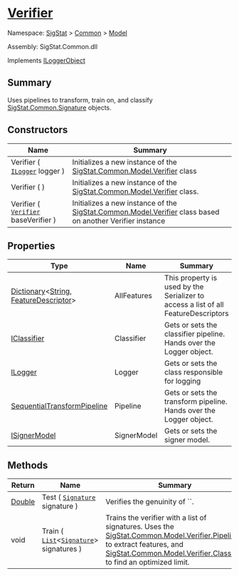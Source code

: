 # [Verifier](./Verifier.md)

Namespace: [SigStat]() > [Common](./../README.md) > [Model](./README.md)

Assembly: SigStat.Common.dll

Implements [ILoggerObject](./../ILoggerObject.md)

## Summary
Uses pipelines to transform, train on, and classify [SigStat.Common.Signature](https://github.com/sigstat/sigstat/tree/develop/docs/md/SigStat/Common/Signature.md) objects.

## Constructors

| Name | Summary | 
| --- | --- | 
| Verifier ( [`ILogger`](https://docs.microsoft.com/en-us/dotnet/api/Microsoft.Extensions.Logging.ILogger) logger ) | Initializes a new instance of the [SigStat.Common.Model.Verifier](https://github.com/sigstat/sigstat/tree/develop/docs/md/SigStat/Common/Model/Verifier.md) class | 
| Verifier (  ) | Initializes a new instance of the [SigStat.Common.Model.Verifier](https://github.com/sigstat/sigstat/tree/develop/docs/md/SigStat/Common/Model/Verifier.md) class. | 
| Verifier ( [`Verifier`](./Verifier.md) baseVerifier ) | Initializes a new instance of the [SigStat.Common.Model.Verifier](https://github.com/sigstat/sigstat/tree/develop/docs/md/SigStat/Common/Model/Verifier.md) class based on another Verifier instance | 


## Properties

| Type | Name | Summary | 
| --- | --- | --- | 
| [Dictionary](https://docs.microsoft.com/en-us/dotnet/api/System.Collections.Generic.Dictionary-2)\<[String](https://docs.microsoft.com/en-us/dotnet/api/System.String), [FeatureDescriptor](./../FeatureDescriptor.md)> | AllFeatures | This property is used by the Serializer to access a list of all FeatureDescriptors | 
| [IClassifier](./../Pipeline/IClassifier.md) | Classifier | Gets or sets the classifier pipeline. Hands over the Logger object. | 
| [ILogger](https://docs.microsoft.com/en-us/dotnet/api/Microsoft.Extensions.Logging.ILogger) | Logger | Gets or sets the class responsible for logging | 
| [SequentialTransformPipeline](./../Pipeline/SequentialTransformPipeline.md) | Pipeline | Gets or sets the transform pipeline. Hands over the Logger object. | 
| [ISignerModel](./../Pipeline/ISignerModel.md) | SignerModel | Gets or sets the signer model. | 


## Methods

| Return | Name | Summary | 
| --- | --- | --- | 
| [Double](https://docs.microsoft.com/en-us/dotnet/api/System.Double) | Test ( [`Signature`](./../Signature.md) signature ) | Verifies the genuinity of ``. | 
| void | Train ( [`List`](https://docs.microsoft.com/en-us/dotnet/api/System.Collections.Generic.List-1)\<[`Signature`](./../Signature.md)> signatures ) | Trains the verifier with a list of signatures. Uses the [SigStat.Common.Model.Verifier.Pipeline]() to extract features,  and [SigStat.Common.Model.Verifier.Classifier]() to find an optimized limit. | 


